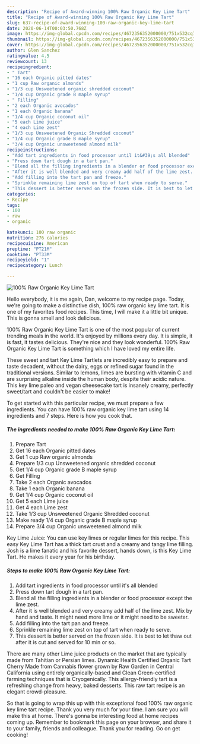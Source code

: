 ```yaml
---
description: "Recipe of Award-winning 100% Raw Organic Key Lime Tart"
title: "Recipe of Award-winning 100% Raw Organic Key Lime Tart"
slug: 637-recipe-of-award-winning-100-raw-organic-key-lime-tart
date: 2020-06-14T00:03:50.768Z
image: https://img-global.cpcdn.com/recipes/4672356352000000/751x532cq70/100-raw-organic-key-lime-tart-recipe-main-photo.jpg
thumbnail: https://img-global.cpcdn.com/recipes/4672356352000000/751x532cq70/100-raw-organic-key-lime-tart-recipe-main-photo.jpg
cover: https://img-global.cpcdn.com/recipes/4672356352000000/751x532cq70/100-raw-organic-key-lime-tart-recipe-main-photo.jpg
author: Glen Sanchez
ratingvalue: 4.5
reviewcount: 13
recipeingredient:
- " Tart"
- "16 each Organic pitted dates"
- "1 cup Raw organic almonds"
- "1/3 cup Unsweetened organic shredded coconut"
- "1/4 cup Organic grade B maple syrup"
- " Filling"
- "2 each Organic avocados"
- "1 each Organic banana"
- "1/4 cup Organic coconut oil"
- "5 each Lime juice"
- "4 each Lime zest"
- "1/3 cup Unsweetened Organic Shredded coconut"
- "1/4 cup Organic grade B maple syrup"
- "3/4 cup Organic unsweetened almond milk"
recipeinstructions:
- "Add tart ingredients in food processor until it&#39;s all blended"
- "Press down tart dough in a tart pan."
- "Blend all the filling ingredients in a blender or food processor except the lime zest."
- "After it is well blended and very creamy add half of the lime zest. Mix by hand and taste. It might need more lime or it might need to be sweeter."
- "Add filling into the tart pan and freeze."
- "Sprinkle remaining lime zest on top of tart when ready to serve."
- "This dessert is better served on the frozen side. It is best to let thaw out after it is cut and served for 10 min or so."
categories:
- Recipe
tags:
- 100
- raw
- organic

katakunci: 100 raw organic 
nutrition: 276 calories
recipecuisine: American
preptime: "PT21M"
cooktime: "PT33M"
recipeyield: "1"
recipecategory: Lunch

---
```



![100% Raw Organic Key Lime Tart](https://img-global.cpcdn.com/recipes/4672356352000000/751x532cq70/100-raw-organic-key-lime-tart-recipe-main-photo.jpg)

Hello everybody, it is me again, Dan, welcome to my recipe page. Today, we're going to make a distinctive dish, 100% raw organic key lime tart. It is one of my favorites food recipes. This time, I will make it a little bit unique. This is gonna smell and look delicious.

100% Raw Organic Key Lime Tart is one of the most popular of current trending meals in the world. It's enjoyed by millions every day. It is simple, it is fast, it tastes delicious. They're nice and they look wonderful. 100% Raw Organic Key Lime Tart is something which I have loved my entire life.

These sweet and tart Key Lime Tartlets are incredibly easy to prepare and taste decadent, without the dairy, eggs or refined sugar found in the traditional versions. Similar to lemons, limes are bursting with vitamin C and are surprising alkaline inside the human body, despite their acidic nature. This key lime paleo and vegan cheesecake tart is insanely creamy, perfectly sweet/tart and couldn&#39;t be easier to make!


To get started with this particular recipe, we must prepare a few ingredients. You can have 100% raw organic key lime tart using 14 ingredients and 7 steps. Here is how you cook that.

<!--inarticleads1-->

##### The ingredients needed to make 100% Raw Organic Key Lime Tart:

1. Prepare  Tart
1. Get 16 each Organic pitted dates
1. Get 1 cup Raw organic almonds
1. Prepare 1/3 cup Unsweetened organic shredded coconut
1. Get 1/4 cup Organic grade B maple syrup
1. Get  Filling
1. Take 2 each Organic avocados
1. Take 1 each Organic banana
1. Get 1/4 cup Organic coconut oil
1. Get 5 each Lime juice
1. Get 4 each Lime zest
1. Take 1/3 cup Unsweetened Organic Shredded coconut
1. Make ready 1/4 cup Organic grade B maple syrup
1. Prepare 3/4 cup Organic unsweetened almond milk


Key Lime Juice: You can use key limes or regular limes for this recipe. This easy Key Lime Tart has a thick tart crust and a creamy and tangy lime filling. Josh is a lime fanatic and his favorite dessert, hands down, is this Key Lime Tart. He makes it every year for his birthday. 

<!--inarticleads2-->

##### Steps to make 100% Raw Organic Key Lime Tart:

1. Add tart ingredients in food processor until it&#39;s all blended
1. Press down tart dough in a tart pan.
1. Blend all the filling ingredients in a blender or food processor except the lime zest.
1. After it is well blended and very creamy add half of the lime zest. Mix by hand and taste. It might need more lime or it might need to be sweeter.
1. Add filling into the tart pan and freeze.
1. Sprinkle remaining lime zest on top of tart when ready to serve.
1. This dessert is better served on the frozen side. It is best to let thaw out after it is cut and served for 10 min or so.


There are many other Lime juice products on the market that are typically made from Tahitian or Persian limes. Dynamic Health Certified Organic Tart Cherry Made from Cannabis flower grown by Raw Garden in Central California using entirely organically-based and Clean Green-certified farming techniques that is Cryogenically. This allergy-friendly tart is a refreshing change from heavy, baked desserts. This raw tart recipe is an elegant crowd-pleasure. 

So that is going to wrap this up with this exceptional food 100% raw organic key lime tart recipe. Thank you very much for your time. I am sure you will make this at home. There's gonna be interesting food at home recipes coming up. Remember to bookmark this page on your browser, and share it to your family, friends and colleague. Thank you for reading. Go on get cooking!
